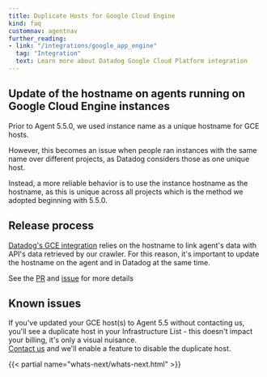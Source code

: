 ```yaml
---
title: Duplicate Hosts for Google Cloud Engine
kind: faq
customnav: agentnav
further_reading:
- link: "/integrations/google_app_engine"
  tag: "Integration"
  text: Learn more about Datadog Google Cloud Platform integration
---
```


## Update of the hostname on agents running on Google Cloud Engine instances

Prior to Agent 5.5.0, we used instance name as a unique hostname for GCE hosts.

However, this becomes an issue when people ran instances with the same name over different projects, as Datadog considers those as one unique host.

Instead, a more reliable behavior is to use the instance hostname as the hostname, as this is unique across all projects which is the method we adopted beginning with 5.5.0.

## Release process

[Datadog's GCE integration](/integrations/google_app_engine) relies on the hostname to link agent's data with API's data retrieved by our crawler. For this reason, it's important to update the hostname on the agent and in Datadog at the same time.

See the [PR](https://github.com/DataDog/dd-agent/pull/1737) and [issue](https://github.com/DataDog/dd-agent/issues/1736) for more details

## Known issues

If you've updated your GCE host(s) to Agent 5.5 without contacting us, you'll see a duplicate host in your Infrastructure List - this doesn't impact your billing, it's only a visual nuisance.  
[Contact us](/help) and we'll enable a feature to disable the duplicate host.

{{< partial name="whats-next/whats-next.html" >}}